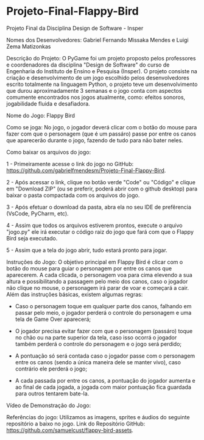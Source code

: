 # Projeto-Final-Flappy-Bird
Projeto Final da Disciplina Design de Software - Insper

Nomes dos Desenvolvedores: Gabriel Fernando Missaka Mendes e Luigi Zema Matizonkas

Descrição do Projeto: O PyGame foi um projeto proposto pelos professores e coordenadores da disciplina "Design de Software" do curso de Engenharia do Instituto de Ensino e Pesquisa (Insper). O projeto consiste na criação e desenvolvimento de um jogo escolhido pelos desenvolvedores escrito totalmente na linguagem Python, o projeto teve um desenvolvimento que durou aproximadamente 3 semanas e o jogo conta com aspectos comumente encontrados nos jogos atualmente, como: efeitos sonoros, jogabilidade fluida e desafiadora.

Nome do Jogo: Flappy Bird

Como se joga: No jogo, o jogador deverá clicar com o botão do mouse para fazer com que o personagem (que é um passáro) passe por entre os canos que aparecerão durante o jogo, fazendo de tudo para não bater neles. 

Como baixar os arquivos do jogo:

1 - Primeiramente acesse o link do jogo no GitHub: https://github.com/gabrielfmendesm/Projeto-Final-Flappy-Bird.

2 - Após acessar o link, clique no botão verde "Code" ou "Código" e clique em "Download ZIP" (ou se preferir, poderá abrir com o github desktop) para baixar o pasta compactada com os arquivos do jogo.

3 - Após efetuar o download da pasta, abra ela no seu IDE de prefêrencia (VsCode, PyCharm, etc).

4 - Assim que todos os arquivos estiverem prontos, execute o arquivo "jogo.py" ele irá executar o código raiz do jogo que fará com que o Flappy Bird seja executado. 

5 - Assim que a tela do jogo abrir, tudo estará pronto para jogar.

Instruções do Jogo: O objetivo principal em Flappy Bird é clicar com o botão do mouse para guiar o personagem por entre os canos que aparecerem. A cada clicada, o personagem voa para cima elevendo a sua altura e possibilitando a passagem pelo meio dos canos, caso o jogador não clique no mouse, o personagem irá parar de voar e começará a cair. Além das instruções básicas, existem algumas regras:

- Caso o personagem toque em qualquer parte dos canos, falhando em passar pelo meio, o jogador perderá o controle do personagem e uma tela de Game Over aparecerá;

- O jogador precisa evitar fazer com que o personagem (passáro) toque no chão ou na parte superior da tela, caso isso ocorrá o jogador também perderá o controle do personagem e o jogo será perdido;

- A pontuação só será contada caso o jogador passe com o personagem entre os canos (sendo a única maneira dele se manter vivo), caso contrário ele perderá o jogo;
    
- A cada passada por entre os canos, a pontuação do jogador aumenta e ao final de cada jogada, a jogada com maior pontuação fica guardada para outros tentarem bate-la.

 Vídeo de Demonstração do Jogo: 

 Referências do jogo: Utilizamos as imagens, sprites e áudios do seguinte repositório a baixo no jogo.
 Link do Repositório GitHub: https://github.com/samuelcust/flappy-bird-assets.
